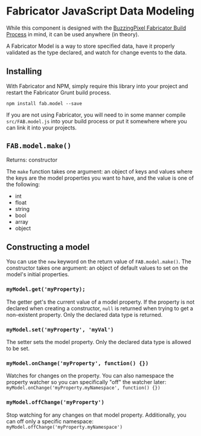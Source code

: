 # Fabricator JavaScript Data Modeling

While this component is designed with the [BuzzingPixel Fabricator Build Process](https://github.com/tjdraper/buzzing-pixel-fabricator) in mind, it can be used anywhere (in theory).

A Fabricator Model is a way to store specified data, have it properly validated as the type declared, and watch for change events to the data.

## Installing

With Fabricator and NPM, simply require this library into your project and restart the Fabricator Grunt build process.

`npm install fab.model --save`

If you are not using Fabricator, you will need to in some manner compile `src/FAB.model.js` into your build process or put it somewhere where you can link it into your projects.

## `FAB.model.make()`

Returns: constructor

The `make` function takes one argument: an object of keys and values where the keys are the model properties you want to have, and the value is one of the following:

- int
- float
- string
- bool
- array
- object

## Constructing a model

You can use the `new` keyword on the return value of `FAB.model.make()`. The constructor takes one argument: an object of default values to set on the model's initial properties.

### `myModel.get('myProperty);`

The getter get's the current value of a model property. If the property is not declared when creating a constructor, `null` is returned when trying to get a non-existent property. Only the declared data type is returned.

### `myModel.set('myProperty', 'myVal')`

The setter sets the model property. Only the declared data type is allowed to be set.

### `myModel.onChange('myProperty', function() {})`

Watches for changes on the property. You can also namespace the property watcher so you can specifically "off" the watcher later: `myModel.onChange('myProperty.myNamespace', function() {})`

### `myModel.offChange('myProperty')`

Stop watching for any changes on that model property. Additionally, you can off only a specific namespace: `myModel.offChange('myProperty.myNamespace')`

